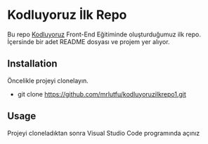 # Kodluyoruz İlk Repo
Bu repo [Kodluyoruz](https://patika.dev) Front-End Eğitiminde oluşturduğumuz ilk repo. İçersinde bir adet README dosyası ve projem yer alıyor.

## Installation

Öncelikle projeyi clonelayın.

- git clone https://github.com/mrlutfu/kodluyoruzilkrepo1.git

## Usage
Projeyi cloneladıktan sonra Visual Studio Code programında açınız
